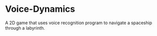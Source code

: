 # Voice-Dynamics
A 2D game that uses voice recognition program to navigate a spaceship through a labyrinth.
